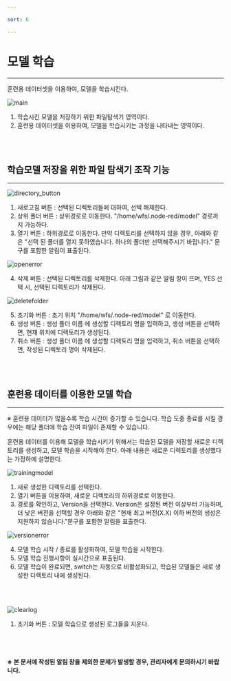 ```yaml
---

sort: 6

---
```




# 모델 학습

---

훈련용 데이터셋을 이용하여, 모델을 학습시킨다.<br/>

![main](images/6.1.main.png)

1. 학습시킨 모델을 저장하기 위한 파일탐색기 영역이다. 
2. 훈련용 데이터셋을 이용하여, 모델을 학습시키는 과정을 나타내는 영역이다.

<br/><br/>

## 학습모델 저장을 위한 파일 탐색기 조작 기능

---

![directory_button](images/6.2.directory_button.png)

1. 새로고침 버튼 : 선택된 디렉토리들에 대하여, 선택 해제한다.
2. 상위 폴더 버튼 : 상위경로로 이동한다. "/home/wfs/.node-red/model" 경로까지 가능하다.
3. 열기 버튼 : 하위경로로 이동한다. 만약 디렉토리를 선택하지 않을 경우, 아래와 같은 "선택 된 폴더를 열지 못하였습니다. 하나의 폴더만 선택해주시기 바랍니다." 문구를 포함한 알림이 표출된다.

![openerror](images/6.3.openerror.png)

4. 삭제 버튼 : 선택된 디렉토리를 삭제한다. 아래 그림과 같은 알림 창이 뜨며, YES 선택 시, 선택된 디렉토리가 삭제된다.

![deletefolder](images/6.7.deletefolder.png)

5. 초기화 버튼 : 초기 위치 "/home/wfs/.node-red/model" 로 이동한다.
6. 생성 버튼 : 생성 폴더 이름 에 생성할 디렉토리 명을 입력하고, 생성 버튼을 선택하면, 현재 위치에 디렉토리가 생성된다.
7. 취소 버튼 : 생성 폴더 이름 에 생성할 디렉토리 명을 입력하고, 취소 버튼을 선택하면, 작성된 디렉토리 명이 삭제된다.

<br/><br/>

## 훈련용 데이터를 이용한 모델 학습

---

※ 훈련용 데이터가 많을수록 학습 시간이 증가할 수 있습니다.
  학습 도중 종료를 시킬 경우에는 해당 폴더에 학습 잔여 파일이 존재할 수 있습니다.

훈련용 데이터를 이용해 모델을 학습시키기 위해서는 학습된 모델을 저장할 새로운 디렉토리를 생성하고, 모델 학습을 시작해야 한다. 아래 내용은 새로운 디렉토리를 생성했다는 가정하에 설명한다.<br/>

![trainingmodel](images/6.5.trainingmodel.png)

1. 새로 생성한 디렉토리를 선택한다.
2. 열기 버튼을 이용하여, 새로운 디렉토리의 하위경로로 이동한다. 
3. 경로를 확인하고, Version을 선택한다. Version은 설정된 버전 이상부터 가능하며, 더 낮은 버전을 선택할 경우 아래와 같은 "현재 최고 버전(X.X) 이하 버전의 생성은 지원하지 않습니다."문구를 포함한 알림을 표출한다.<br/>

![versionerror](images/6.4.versionerror.png)

4. 모델 학습 시작 / 종료를 활성화하여, 모델 학습을 시작한다. 
5. 모델 학습 진행사항이 실시간으로 표출된다. 
6. 모델 학습이 완료되면, switch는 자동으로 비활성화되고, 학습된 모델들은 새로 생성한 디렉토리 내에 생성된다.

<br/><br/>

![clearlog](images/6.6.clearlog.png)
1. 초기화 버튼 : 모델 학습으로 생성된 로그들을 지운다.

<br/><br/>

#### ※ 본 문서에 작성된 알림 창을 제외한 문제가 발생할 경우, 관리자에게 문의하시기 바랍니다.
